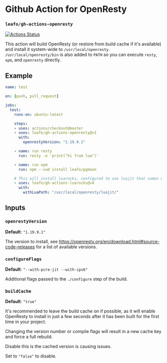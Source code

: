 
# Github Action for OpenResty

### `leafo/gh-actions-openresty`

[![Actions Status](https://github.com/leafo/gh-actions-openresty/workflows/test/badge.svg)](https://github.com/leafo/gh-actions-openresty/actions)

This action will build OpenResty (or restore from build cache if it's
available) and install it system-wide to `/usr/local/openresty`.
`/usr/local/openresty/bin` is also added to `PATH` so you can execute `resty`,
`opm`, and `openresty` directly.


## Example


```yml
name: test

on: [push, pull_request]

jobs:
  test:
    runs-on: ubuntu-latest

    steps:
    - uses: actions/checkout@master
    - uses: leafo/gh-actions-openresty@v1
      with:
        openrestyVersion: "1.19.9.1"

    - name: run resty
      run: resty -e 'print("hi from lua")'

    - name: run opm
      run: opm --cwd install leafo/pgmoon

    # This will install luarocks, configured to use luajit that comes with openresty
    - uses: leafo/gh-actions-luarocks@v4
      with:
        withLuaPath: "/usr/local/openresty/luajit/"
```


## Inputs

### `openrestyVersion`

**Default**: `"1.19.9.1"`

The version to install, see https://openresty.org/en/download.html#source-code-releases for a list of available versions.

### `configureFlags`

**Default**: `"--with-pcre-jit --with-ipv6"`

Additional flags passed to the `./configure` step of the build.

### `buildCache`

**Default**: `"true"`

It's recommended to leave the build cache on if possible, as it will enable
OpenResty to install in just a few seconds after it has been built for the
first time in your project.

Changing the version number or compile flags will result in a new cache key and
force a full rebuild.

Disable this is the cached version is causing issues.

Set to `"false"` to disable.
